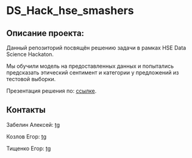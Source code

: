 # DS_Hack_hse_smashers
## Описание проекта:
Данный репозиторий посвящён решению задачи в рамках HSE Data Science Hackaton.

Мы обучили модель на предоставленных данных и попытались предсказать этический сентимент и категории у предложений из тестовой выборки.

Презентация решения по: [ссылке](https://docs.google.com/presentation/d/1atXYHIbhO4-E769pVvM03NkaPtTlPbdvtXjC8_rGfKY/edit#slide=id.g22c34ab4a0d_0_111).

## Контакты
Забелин Алексей: [tg](https://t.me/zaberlin)

Козлов Егор: [tg](https://t.me/ekv24)

Тищенко Егор: [tg](https://t.me/egor_jpeg)
